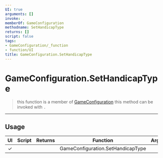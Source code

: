 ```yaml
---
UI: true
arguments: []
invoke: .
memberOf: GameConfiguration
methodname: SetHandicapType
returns: []
script: false
tags:
- GameConfiguration/_function
- function/UI
title: GameConfiguration.SetHandicapType
---
```

# GameConfiguration.SetHandicapType
> this function is a member of [GameConfiguration](civ-6/lua/GameConfiguration.md)
> this method can be invoked with `.`
-----
## Usage
|  UI | Script | Returns | Function | Arguments |
|:---:|:------:|-------:|:--------:|:---------|
|✓| ||GameConfiguration.SetHandicapType||
